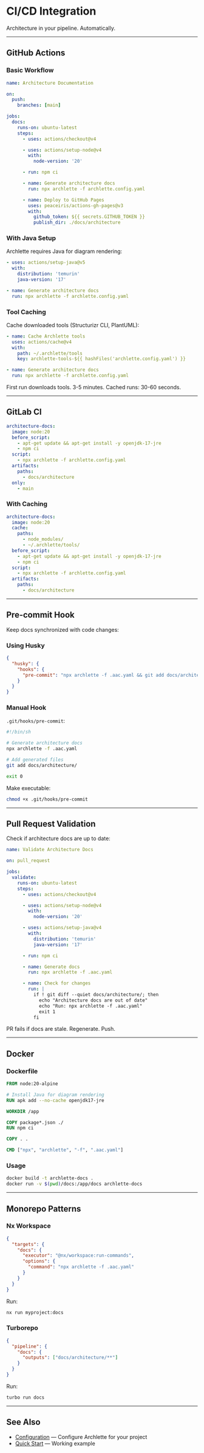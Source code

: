 # CI/CD Integration

Architecture in your pipeline. Automatically.

---

## GitHub Actions

### Basic Workflow

```yaml
name: Architecture Documentation

on:
  push:
    branches: [main]

jobs:
  docs:
    runs-on: ubuntu-latest
    steps:
      - uses: actions/checkout@v4

      - uses: actions/setup-node@v4
        with:
          node-version: '20'

      - run: npm ci

      - name: Generate architecture docs
        run: npx archlette -f archlette.config.yaml

      - name: Deploy to GitHub Pages
        uses: peaceiris/actions-gh-pages@v3
        with:
          github_token: ${{ secrets.GITHUB_TOKEN }}
          publish_dir: ./docs/architecture
```

### With Java Setup

Archlette requires Java for diagram rendering:

```yaml
- uses: actions/setup-java@v5
  with:
    distribution: 'temurin'
    java-version: '17'

- name: Generate architecture docs
  run: npx archlette -f archlette.config.yaml
```

### Tool Caching

Cache downloaded tools (Structurizr CLI, PlantUML):

```yaml
- name: Cache Archlette tools
  uses: actions/cache@v4
  with:
    path: ~/.archlette/tools
    key: archlette-tools-${{ hashFiles('archlette.config.yaml') }}

- name: Generate architecture docs
  run: npx archlette -f archlette.config.yaml
```

First run downloads tools. 3-5 minutes.
Cached runs: 30-60 seconds.

---

## GitLab CI

```yaml
architecture-docs:
  image: node:20
  before_script:
    - apt-get update && apt-get install -y openjdk-17-jre
    - npm ci
  script:
    - npx archlette -f archlette.config.yaml
  artifacts:
    paths:
      - docs/architecture
  only:
    - main
```

### With Caching

```yaml
architecture-docs:
  image: node:20
  cache:
    paths:
      - node_modules/
      - ~/.archlette/tools/
  before_script:
    - apt-get update && apt-get install -y openjdk-17-jre
    - npm ci
  script:
    - npx archlette -f archlette.config.yaml
  artifacts:
    paths:
      - docs/architecture
```

---

## Pre-commit Hook

Keep docs synchronized with code changes:

### Using Husky

```json
{
  "husky": {
    "hooks": {
      "pre-commit": "npx archlette -f .aac.yaml && git add docs/architecture/"
    }
  }
}
```

### Manual Hook

`.git/hooks/pre-commit`:

```bash
#!/bin/sh

# Generate architecture docs
npx archlette -f .aac.yaml

# Add generated files
git add docs/architecture/

exit 0
```

Make executable:

```bash
chmod +x .git/hooks/pre-commit
```

---

## Pull Request Validation

Check if architecture docs are up to date:

```yaml
name: Validate Architecture Docs

on: pull_request

jobs:
  validate:
    runs-on: ubuntu-latest
    steps:
      - uses: actions/checkout@v4

      - uses: actions/setup-node@v4
        with:
          node-version: '20'

      - uses: actions/setup-java@v4
        with:
          distribution: 'temurin'
          java-version: '17'

      - run: npm ci

      - name: Generate docs
        run: npx archlette -f .aac.yaml

      - name: Check for changes
        run: |
          if ! git diff --quiet docs/architecture/; then
            echo "Architecture docs are out of date"
            echo "Run: npx archlette -f .aac.yaml"
            exit 1
          fi
```

PR fails if docs are stale. Regenerate. Push.

---

## Docker

### Dockerfile

```dockerfile
FROM node:20-alpine

# Install Java for diagram rendering
RUN apk add --no-cache openjdk17-jre

WORKDIR /app

COPY package*.json ./
RUN npm ci

COPY . .

CMD ["npx", "archlette", "-f", ".aac.yaml"]
```

### Usage

```bash
docker build -t archlette-docs .
docker run -v $(pwd)/docs:/app/docs archlette-docs
```

---

## Monorepo Patterns

### Nx Workspace

```json
{
  "targets": {
    "docs": {
      "executor": "@nx/workspace:run-commands",
      "options": {
        "command": "npx archlette -f .aac.yaml"
      }
    }
  }
}
```

Run:

```bash
nx run myproject:docs
```

### Turborepo

```json
{
  "pipeline": {
    "docs": {
      "outputs": ["docs/architecture/**"]
    }
  }
}
```

Run:

```bash
turbo run docs
```

---

## See Also

- [Configuration](configuration.md) — Configure Archlette for your project
- [Quick Start](../getting-started/quick-start.md) — Working example

